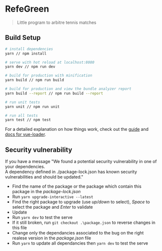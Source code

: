# RefeGreen

> Little program to arbitre tennis matches

## Build Setup

``` bash
# install dependencies
yarn // npm install

# serve with hot reload at localhost:8080
yarn dev // npm run dev

# build for production with minification
yarn build // npm run build

# build for production and view the bundle analyzer report
yarn build --report // npm run build --report

# run unit tests
yarn unit // npm run unit

# run all tests
yarn test // npm test
```

For a detailed explanation on how things work, check out the [guide](http://vuejs-templates.github.io/webpack/) and [docs for vue-loader](http://vuejs.github.io/vue-loader).


## Security vulnerability

If you have a message "We found a potential security vulnerability in one of your dependencies.  
A dependency defined in ./package-lock.json has known security vulnerabilities and should be updated."

- Find the name of the package or the package which contain this package in the _package-lock.json_
- Run `yarn upgrade-interactive --latest`
- Find the right package to upgrade (use _up/down_ to select), _Space_ to select the package and _Enter_ to validate
- Update
- Run `yarn dev` to test the serve
- If it still broken, run `git checkout .\package.json` to reverse changes in this file
- Change only the dependancies associated to the bug on the right realese version in the _package.json_ file
- Run `yarn` to update all dependancies then `yarn dev` to test the serve

